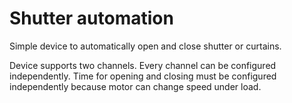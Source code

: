 # Shutter automation

Simple device to automatically open and close shutter or curtains.

Device supports two channels. Every channel can be configured independently. Time for opening and closing must be
configured independently because motor can change speed under load.
